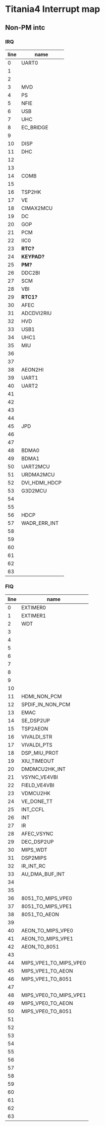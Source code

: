 # Titania4 Interrupt map

## Non-PM intc

### IRQ

| line |        name        |
|------|--------------------|
| 0    | UART0              |
| 1    |                    |
| 2    |                    |
| 3    | MVD                |
| 4    | PS                 |
| 5    | NFIE               |
| 6    | USB                |
| 7    | UHC                |
| 8    | EC_BRIDGE          |
| 9    |                    |
| 10   | DISP               |
| 11   | DHC                |
| 12   |                    |
| 13   |                    |
| 14   | COMB               |
| 15   |                    |
| 16   | TSP2HK             |
| 17   | VE                 |
| 18   | CIMAX2MCU          |
| 19   | DC                 |
| 20   | GOP                |
| 21   | PCM                |
| 22   | IIC0               |
| 23   | **RTC?**           |
| 24   | **KEYPAD?**        |
| 25   | **PM?**            |
| 26   | DDC2BI             |
| 27   | SCM                |
| 28   | VBI                |
| 29   | **RTC1?**          |
| 30   | AFEC               |
| 31   | ADCDVI2RIU         |
| 32   | HVD                |
| 33   | USB1               |
| 34   | UHC1               |
| 35   | MIU                |
| 36   |                    |
| 37   |                    |
| 38   | AEON2HI            |
| 39   | UART1              |
| 40   | UART2              |
| 41   |                    |
| 42   |                    |
| 43   |                    |
| 44   |                    |
| 45   | JPD                |
| 46   |                    |
| 47   |                    |
| 48   | BDMA0              |
| 49   | BDMA1              |
| 50   | UART2MCU           |
| 51   | URDMA2MCU          |
| 52   | DVI_HDMI_HDCP      |
| 53   | G3D2MCU            |
| 54   |                    |
| 55   |                    |
| 56   | HDCP               |
| 57   | WADR_ERR_INT       |
| 58   |                    |
| 59   |                    |
| 60   |                    |
| 61   |                    |
| 62   |                    |
| 63   |                    |

### FIQ

| line |          name          |
|------|------------------------|
| 0    | EXTIMER0               |
| 1    | EXTIMER1               |
| 2    | WDT                    |
| 3    |                        |
| 4    |                        |
| 5    |                        |
| 6    |                        |
| 7    |                        |
| 8    |                        |
| 9    |                        |
| 10   |                        |
| 11   | HDMI_NON_PCM           |
| 12   | SPDIF_IN_NON_PCM       |
| 13   | EMAC                   |
| 14   | SE_DSP2UP              |
| 15   | TSP2AEON               |
| 16   | VIVALDI_STR            |
| 17   | VIVALDI_PTS            |
| 18   | DSP_MIU_PROT           |
| 19   | XIU_TIMEOUT            |
| 20   | DMDMCU2HK_INT          |
| 21   | VSYNC_VE4VBI           |
| 22   | FIELD_VE4VBI           |
| 23   | VDMCU2HK               |
| 24   | VE_DONE_TT             |
| 25   | INT_CCFL               |
| 26   | INT                    |
| 27   | IR                     |
| 28   | AFEC_VSYNC             |
| 29   | DEC_DSP2UP             |
| 30   | MIPS_WDT               |
| 31   | DSP2MIPS               |
| 32   | IR_INT_RC              |
| 33   | AU_DMA_BUF_INT         |
| 34   |                        |
| 35   |                        |
| 36   | 8051_TO_MIPS_VPE0      |
| 37   | 8051_TO_MIPS_VPE1      |
| 38   | 8051_TO_AEON           |
| 39   |                        |
| 40   | AEON_TO_MIPS_VPE0      |
| 41   | AEON_TO_MIPS_VPE1      |
| 42   | AEON_TO_8051           |
| 43   |                        |
| 44   | MIPS_VPE1_TO_MIPS_VPE0 |
| 45   | MIPS_VPE1_TO_AEON      |
| 46   | MIPS_VPE1_TO_8051      |
| 47   |                        |
| 48   | MIPS_VPE0_TO_MIPS_VPE1 |
| 49   | MIPS_VPE0_TO_AEON      |
| 50   | MIPS_VPE0_TO_8051      |
| 51   |                        |
| 52   |                        |
| 53   |                        |
| 54   |                        |
| 55   |                        |
| 56   |                        |
| 57   |                        |
| 58   |                        |
| 59   |                        |
| 60   |                        |
| 61   |                        |
| 62   |                        |
| 63   |                        |
